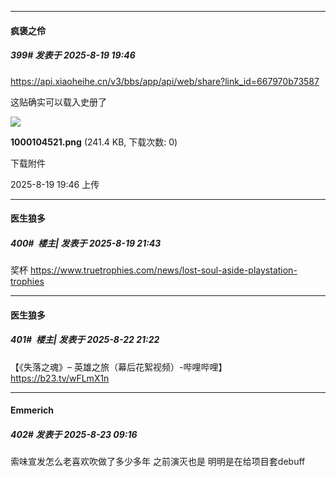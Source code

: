 ﻿
*****

####  疯褒之伶  
##### 399#       发表于 2025-8-19 19:46

https://api.xiaoheihe.cn/v3/bbs/app/api/web/share?link_id=667970b73587

这贴确实可以载入史册了

<img src="https://img.stage1st.com/forum/202508/19/194632hnbin1n8qqpzceyn.png" referrerpolicy="no-referrer">

<strong>1000104521.png</strong> (241.4 KB, 下载次数: 0)

下载附件

2025-8-19 19:46 上传


*****

####  医生狼多  
##### 400#         楼主| 发表于 2025-8-19 21:43

奖杯
https://www.truetrophies.com/news/lost-soul-aside-playstation-trophies


*****

####  医生狼多  
##### 401#         楼主| 发表于 2025-8-22 21:22

【《失落之魂》– 英雄之旅（幕后花絮视频）-哔哩哔哩】 https://b23.tv/wFLmX1n


*****

####  Emmerich  
##### 402#       发表于 2025-8-23 09:16

索味宣发怎么老喜欢吹做了多少多年 之前演灭也是 明明是在给项目套debuff

